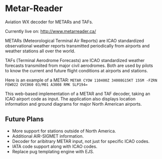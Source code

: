 # Metar-Reader
Aviation WX decoder for METARs and TAFs.

Currently live on: http://www.metarreader.ca/

METARs (Meteorological Terminal Air Reports) are ICAO standardized observational weather reports transmitted periodically from airports and weather stations all over the world.

TAFs (Terminal Aerodrome Forecasts) are ICAO standardized weather forecasts transmiited from major civil aerodromes. Both are used by pilots to know the current and future flight conditions at airports and stations.

Here is an example of a METAR: 
`METAR CYOW 110400Z 34008G15KT 15SM -FZRN FEW022 OVC060 03/M01 A3008 RMK SLP194=`

This web-based implementation of a METAR and TAF decoder, taking an ICAO airport code as input. The application also displays location information and ground diagrams for major North American airports.

## Future Plans
* More support for stations outside of North America.
* Additional AIR-SIGMET information.
* Decoder for aribitrary METAR input, not just for specific ICAO codes.
* IATA code support along with ICAO codes.
* Replace pug templating engine with EJS.
